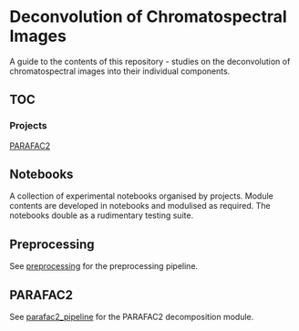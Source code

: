 # Deconvolution of Chromatospectral Images

A guide to the contents of this repository - studies on the deconvolution of chromatospectral images into their individual components.

## TOC

### Projects

[PARAFAC2](../pca_analysis/notebooks/projects/project_parafac2.ipynb)

## Notebooks

A collection of experimental notebooks organised by projects. Module contents are developed in notebooks and modulised as required. The notebooks double as a rudimentary testing suite.

## Preprocessing

See [preprocessing](/pca_analysis/preprocessing/README.md) for the preprocessing pipeline.

## PARAFAC2

See [parafac2_pipeline](/pca_analysis/parafac2_pipeline/README.md) for the PARAFAC2 decomposition module.
